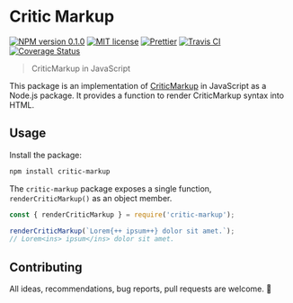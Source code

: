 # Critic Markup

[![NPM version 0.1.0][badge-package]](https://www.npmjs.com/package/critic-markup)
[![MIT license][badge-license]](https://opensource.org/licenses/MIT)
[![Prettier][badge-prettier]](https://github.com/prettier/prettier)
[![Travis CI][badge-travis]](https://travis-ci.org/vimtaai/critic-markup)
[![Coverage Status](badge-coveralls)](https://coveralls.io/github/vimtaai/critic-markup?branch=master)

[badge-package]: https://img.shields.io/badge/npm-0.1.0-cc3534.svg?style=flat-square
[badge-license]: https://img.shields.io/github/license/vimtaai/critic-markup.svg?style=flat-square
[badge-prettier]: https://img.shields.io/badge/code_style-prettier-ff69b4.svg?style=flat-square
[badge-travis]: https://img.shields.io/travis/vimtaai/critic-markup.svg?style=flat-square
[badge-coveralls]: https://img.shields.io/coveralls/github/vimtaai/critic-markup.svg?style=flat-square

> CriticMarkup in JavaScript

This package is an implementation of [CriticMarkup](http://criticmarkup.com/) in JavaScript as a Node.js package. It provides a function to render CriticMarkup syntax into HTML.

## Usage

Install the package:

```bash
npm install critic-markup
```

The `critic-markup` package exposes a single function, `renderCriticMarkup()` as an object member.

```js
const { renderCriticMarkup } = require('critic-markup');

renderCriticMarkup(`Lorem{++ ipsum++} dolor sit amet.`);
// Lorem<ins> ipsum</ins> dolor sit amet.
```

## Contributing

All ideas, recommendations, bug reports, pull requests are welcome. 🙂
